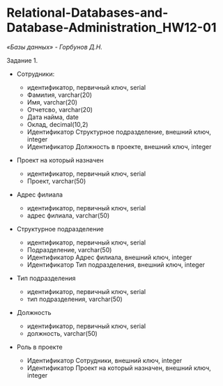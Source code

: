 # Relational-Databases-and-Database-Administration_HW12-01

*«Базы данных» - Горбунов Д.Н.*

Задание 1.

- Сотрудники:
    - идентификатор, первичный ключ, serial
    - Фамилия, varchar(20)
    - Имя, varchar(20)
    - Отчетсво, varchar(20)
    - Дата найма, date
    - Оклад, decimal(10,2)
    - Идентификатор Структурное подразделение, внешний ключ, integer
    - Идентификатор Должность в проекте, внешний ключ, integer

- Проект на который назначен
    - идентификатор, первичный ключ, serial
    - Проект, varchar(50)

- Адрес филиала
    - идентификатор, первичный ключ, serial
    - адрес филиала, varchar(50)

- Структурное подразделение
    - идентификатор, первичный ключ, serial
    - Подразделение, varchar(50)
    - Идентификатор Адрес филиала, внешний ключ, integer
    - Идентификатор Тип подразделения, внешний ключ, integer
 
- Тип подразделения
    - идентификатор, первичный ключ, serial
    - тип подразделения, varchar(50)

- Должность
    - идентификатор, первичный ключ, serial
    - должность, varchar(50)

- Роль в проекте
    - Идентификатор Сотрудники, внешний ключ, integer
    - Идентификатор Проект на который назначен, внешний ключ, integer
